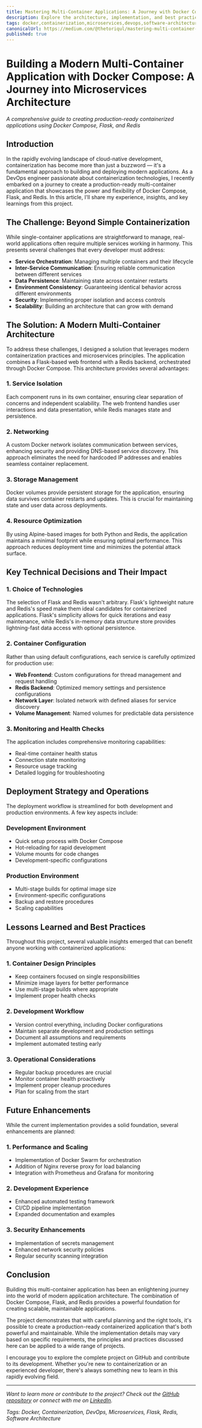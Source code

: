 ```yaml
---
title: Mastering Multi-Container Applications: A Journey with Docker Compose, Flask, and Redis
description: Explore the architecture, implementation, and best practices of building production-ready containerized applications using Docker Compose, Flask, and Redis
tags: docker,containerization,microservices,devops,software-architecture,flask
canonicalUrl: https://medium.com/@thetoriqul/mastering-multi-container-applications
published: true
---
```

# Building a Modern Multi-Container Application with Docker Compose: A Journey into Microservices Architecture

*A comprehensive guide to creating production-ready containerized applications using Docker Compose, Flask, and Redis*

## Introduction

In the rapidly evolving landscape of cloud-native development, containerization has become more than just a buzzword — it's a fundamental approach to building and deploying modern applications. As a DevOps engineer passionate about containerization technologies, I recently embarked on a journey to create a production-ready multi-container application that showcases the power and flexibility of Docker Compose, Flask, and Redis. In this article, I'll share my experience, insights, and key learnings from this project.

## The Challenge: Beyond Simple Containerization

While single-container applications are straightforward to manage, real-world applications often require multiple services working in harmony. This presents several challenges that every developer must address:

- **Service Orchestration**: Managing multiple containers and their lifecycle
- **Inter-Service Communication**: Ensuring reliable communication between different services
- **Data Persistence**: Maintaining state across container restarts
- **Environment Consistency**: Guaranteeing identical behavior across different environments
- **Security**: Implementing proper isolation and access controls
- **Scalability**: Building an architecture that can grow with demand

## The Solution: A Modern Multi-Container Architecture

To address these challenges, I designed a solution that leverages modern containerization practices and microservices principles. The application combines a Flask-based web frontend with a Redis backend, orchestrated through Docker Compose. This architecture provides several advantages:

### 1. Service Isolation
Each component runs in its own container, ensuring clear separation of concerns and independent scalability. The web frontend handles user interactions and data presentation, while Redis manages state and persistence.

### 2. Networking
A custom Docker network isolates communication between services, enhancing security and providing DNS-based service discovery. This approach eliminates the need for hardcoded IP addresses and enables seamless container replacement.

### 3. Storage Management
Docker volumes provide persistent storage for the application, ensuring data survives container restarts and updates. This is crucial for maintaining state and user data across deployments.

### 4. Resource Optimization
By using Alpine-based images for both Python and Redis, the application maintains a minimal footprint while ensuring optimal performance. This approach reduces deployment time and minimizes the potential attack surface.

## Key Technical Decisions and Their Impact

### 1. Choice of Technologies

The selection of Flask and Redis wasn't arbitrary. Flask's lightweight nature and Redis's speed make them ideal candidates for containerized applications. Flask's simplicity allows for quick iterations and easy maintenance, while Redis's in-memory data structure store provides lightning-fast data access with optional persistence.

### 2. Container Configuration

Rather than using default configurations, each service is carefully optimized for production use:

- **Web Frontend**: Custom configurations for thread management and request handling
- **Redis Backend**: Optimized memory settings and persistence configurations
- **Network Layer**: Isolated network with defined aliases for service discovery
- **Volume Management**: Named volumes for predictable data persistence

### 3. Monitoring and Health Checks

The application includes comprehensive monitoring capabilities:
- Real-time container health status
- Connection state monitoring
- Resource usage tracking
- Detailed logging for troubleshooting

## Deployment Strategy and Operations

The deployment workflow is streamlined for both development and production environments. A few key aspects include:

### Development Environment
- Quick setup process with Docker Compose
- Hot-reloading for rapid development
- Volume mounts for code changes
- Development-specific configurations

### Production Environment
- Multi-stage builds for optimal image size
- Environment-specific configurations
- Backup and restore procedures
- Scaling capabilities

## Lessons Learned and Best Practices

Throughout this project, several valuable insights emerged that can benefit anyone working with containerized applications:

### 1. Container Design Principles
- Keep containers focused on single responsibilities
- Minimize image layers for better performance
- Use multi-stage builds where appropriate
- Implement proper health checks

### 2. Development Workflow
- Version control everything, including Docker configurations
- Maintain separate development and production settings
- Document all assumptions and requirements
- Implement automated testing early

### 3. Operational Considerations
- Regular backup procedures are crucial
- Monitor container health proactively
- Implement proper cleanup procedures
- Plan for scaling from the start

## Future Enhancements

While the current implementation provides a solid foundation, several enhancements are planned:

### 1. Performance and Scaling
- Implementation of Docker Swarm for orchestration
- Addition of Nginx reverse proxy for load balancing
- Integration with Prometheus and Grafana for monitoring

### 2. Development Experience
- Enhanced automated testing framework
- CI/CD pipeline implementation
- Expanded documentation and examples

### 3. Security Enhancements
- Implementation of secrets management
- Enhanced network security policies
- Regular security scanning integration

## Conclusion

Building this multi-container application has been an enlightening journey into the world of modern application architecture. The combination of Docker Compose, Flask, and Redis provides a powerful foundation for creating scalable, maintainable applications.

The project demonstrates that with careful planning and the right tools, it's possible to create a production-ready containerized application that's both powerful and maintainable. While the implementation details may vary based on specific requirements, the principles and practices discussed here can be applied to a wide range of projects.

I encourage you to explore the complete project on GitHub and contribute to its development. Whether you're new to containerization or an experienced developer, there's always something new to learn in this rapidly evolving field.

---

*Want to learn more or contribute to the project? Check out the [GitHub repository](https://github.com/TheToriqul/multi-container-app-deployment) or connect with me on [LinkedIn](https://www.linkedin.com/in/thetoriqul/).*

*Tags: Docker, Containerization, DevOps, Microservices, Flask, Redis, Software Architecture*